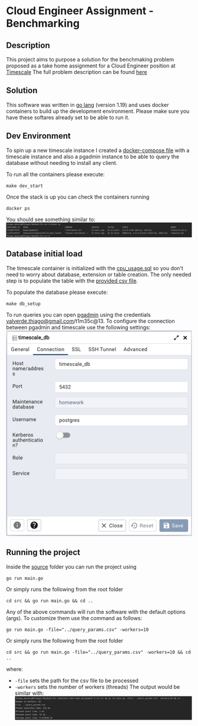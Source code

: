 
# Cloud Engineer Assignment - Benchmarking

## Description
This project aims to purpose a solution for the benchmaking problem proposed as a 
take home assignment for a Cloud Engineer position at [Timescale](https://www.timescale.com/)
The full problem description can be found [here](./README.md)

## Solution
This software was written in [go lang](https://go.dev/) (version 1.19) and uses docker containers to 
build up the development environment. Please make sure you have these softares already set to be able 
to run it.

## Dev Environment
To spin up a new timescale instance I created a [docker-compose file](./docker/docker-compose.yml) with a timescale 
instance and also a pgadmin instance to be able to query the database without needing to install any client. 

To run all the containers please execute:
```shell
make dev_start
```
Once the stack is up you can check the containers running
```shell
docker ps
```
You should see something similar to:
![Docker ps command](./docs/img/docker_ps_ss.png)

## Database initial load
The timescale container is initialized with the [cpu_usage.sql](./docker/db-init-scripts/cpu_usage.sql) so 
you don't need to worry about database, extension or table creation. The only needed step is to populate the table 
with the [provided csv file](./docker/db-init-scripts/cpu_usage.csv).

To populate the database please execute:
```shell
make db_setup
```

To run queries you can open [pgadmin](http://localhost) using the credentials valverde.thiago@gmail.com/t1m35c@13.
To configure the connection between pgadmin and timescale use the following settings:
![pgadmin connection settings](./docs/img/pg_admin_settings_ss.png)

## Running the project
Inside the [source](./src) folder you can run the project using
```shell
go run main.go 
```
Or simply runs the following from the root folder
```shell
cd src && go run main.go && cd ..
```
Any of the above commands will run the software with the default options (args). To customize them use the command as follows:
```shell
go run main.go -file="../query_params.csv" -workers=10

```
Or simply runs the following from the root folder
```shell
cd src && go run main.go -file="../query_params.csv" -workers=10 && cd ..
```

where:
- `-file` sets the path for the csv file to be processed
- `-workers` sets the number of workers (threads)
The output would be similar with:
![Program output](./docs/img/output_ss.png)
